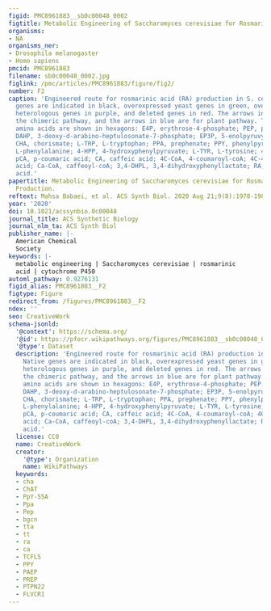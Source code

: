```yaml
---
figid: PMC8961883__sb0c00048_0002
figtitle: Metabolic Engineering of Saccharomyces cerevisiae for Rosmarinic Acid Production
organisms:
- NA
organisms_ner:
- Drosophila melanogaster
- Homo sapiens
pmcid: PMC8961883
filename: sb0c00048_0002.jpg
figlink: /pmc/articles/PMC8961883/figure/fig2/
number: F2
caption: 'Engineered route for rosmarinic acid (RA) production in S. cerevisiae. Native
  genes are indicated in black, overexpressed yeast genes in green, overexpressed
  heterologous genes in purple, and deleted genes in red. The arrows in orange show
  the chimeric pathway, and the arrows in blue are for plant pathway. The aromatic
  amino acids are shown in hexagons: E4P, erythrose-4-phosphate; PEP, phosphoenolpyruvate;
  DAHP, 3-deoxy-d-arabino-heptulosonate-7-phosphate; EP3P, 5-enolpyruvylshikimate-3-phosphate;
  CHA, chorismate; L-TRP, L-tryptophan; PPA, prephenate; PPY, phenylpyruvate; L-PHE,
  L-phenylalanine; 4-HPP, 4-hydroxyphenylpyruvate; L-TYR, L-tyrosine; 4-HPL, 4-hydroxyphenyllactate;
  pCA, p-coumaric acid; CA, caffeic acid; 4C-CoA, 4-coumaroyl-coA; 4C-4′HPL, 4-coumaroyl-4′-hydroxyphenyllactic
  acid; Ca-CoA, caffeoyl-coA; 3,4-DHPL, 3,4-dihydroxyphenyllactate; RA, rosmarinic
  acid.'
papertitle: Metabolic Engineering of Saccharomyces cerevisiae for Rosmarinic Acid
  Production.
reftext: Mahsa Babaei, et al. ACS Synth Biol. 2020 Aug 21;9(8):1978-1988.
year: '2020'
doi: 10.1021/acssynbio.0c00048
journal_title: ACS Synthetic Biology
journal_nlm_ta: ACS Synth Biol
publisher_name: |-
  American Chemical
  Society
keywords: |-
  metabolic engineering | Saccharomyces cerevisiae | rosmarinic
  acid | cytochrome P450
automl_pathway: 0.9276131
figid_alias: PMC8961883__F2
figtype: Figure
redirect_from: /figures/PMC8961883__F2
ndex: ''
seo: CreativeWork
schema-jsonld:
  '@context': https://schema.org/
  '@id': https://pfocr.wikipathways.org/figures/PMC8961883__sb0c00048_0002.html
  '@type': Dataset
  description: 'Engineered route for rosmarinic acid (RA) production in S. cerevisiae.
    Native genes are indicated in black, overexpressed yeast genes in green, overexpressed
    heterologous genes in purple, and deleted genes in red. The arrows in orange show
    the chimeric pathway, and the arrows in blue are for plant pathway. The aromatic
    amino acids are shown in hexagons: E4P, erythrose-4-phosphate; PEP, phosphoenolpyruvate;
    DAHP, 3-deoxy-d-arabino-heptulosonate-7-phosphate; EP3P, 5-enolpyruvylshikimate-3-phosphate;
    CHA, chorismate; L-TRP, L-tryptophan; PPA, prephenate; PPY, phenylpyruvate; L-PHE,
    L-phenylalanine; 4-HPP, 4-hydroxyphenylpyruvate; L-TYR, L-tyrosine; 4-HPL, 4-hydroxyphenyllactate;
    pCA, p-coumaric acid; CA, caffeic acid; 4C-CoA, 4-coumaroyl-coA; 4C-4′HPL, 4-coumaroyl-4′-hydroxyphenyllactic
    acid; Ca-CoA, caffeoyl-coA; 3,4-DHPL, 3,4-dihydroxyphenyllactate; RA, rosmarinic
    acid.'
  license: CC0
  name: CreativeWork
  creator:
    '@type': Organization
    name: WikiPathways
  keywords:
  - cha
  - ChAT
  - PpY-55A
  - Ppa
  - Pep
  - bgcn
  - tta
  - tt
  - ra
  - ca
  - TCFL5
  - PPY
  - PAEP
  - PREP
  - PTPN22
  - FLVCR1
---
```


